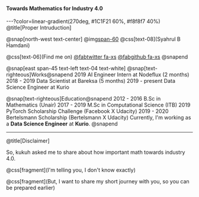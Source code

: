 #### Towards Mathematics for Industry 4.0

---?color=linear-gradient(270deg, #1C1F21 60%, #f8f8f7 40%)
@title[Proper Intruduction]

@snap[north-west text-center]
@img[span-60](assets/img/me.png)
@css[text-08](Syahrul B Hamdani)

@css[text-06](Find me on)
<a href="https://twitter.com/sbhamdani">@fab[twitter fa-xs](@size[0.7em](@sbhamdani))</a>
<a href="https://github.com/syahrulhamdani">@fab[github fa-xs](@size[0.7em](syahrulhamdani))</a>
@snapend

@snap[east span-45 text-left text-04 text-white]
@snap[text-righteous]Works@snapend
2019		AI Engineer Intern at Nodeflux (2 months)
2018 - 2019	Data Scientist at Bareksa (5 months)
2019 - present	Data Science Engineer at Kurio

@snap[text-righteous]Education@snapend
2012 - 2016	B.Sc in Mathematics (Unair)
2017 - 2019	M.Sc in Computational Science (ITB)
2019		PyTorch Scholarship Challenge (Facebook X Udacity)
2019 - 2020	Bertelsmann Scholarship (Bertelsmann X Udacity)
Currently, I'm working as a **Data Science Engineer** at **Kurio**.
@snapend

---
@title[Disclaimer]

So, kukuh asked me to share about how important math towards industry 4.0.

@css[fragment](I'm telling you, I don't know exactly)

@css[fragment](But, I want to share my short journey with you, so you can be prepared earlier)
